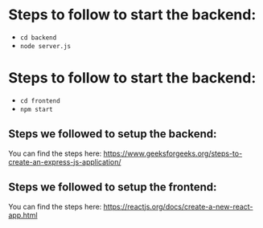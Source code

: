 # Steps to follow to start the backend:
- `cd backend`
- `node server.js`

# Steps to follow to start the backend:
- `cd frontend`
- `npm start`

## Steps we followed to setup the backend:
You can find the steps here: https://www.geeksforgeeks.org/steps-to-create-an-express-js-application/

## Steps we followed to setup the frontend:
You can find the steps here: https://reactjs.org/docs/create-a-new-react-app.html